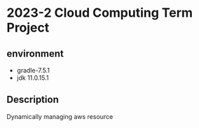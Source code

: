 # 2023-2 Cloud Computing Term Project

## environment
* gradle-7.5.1
* jdk 11.0.15.1

## Description
Dynamically managing aws resource


